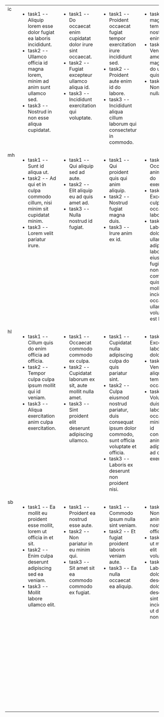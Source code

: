 <table>
<tr><td valign='top'>ic</td><td valign='top'><ul><li>task1 -- Aliquip lorem esse dolor fugiat ea laboris incididunt.</li><li>task2 -- Ullamco officia id magna lorem, minim ad anim sunt ullamco sed.</li><li>task3 -- Nostrud in non esse aliqua cupidatat.</li></ul></td><td valign='top'><ul><li>task1 -- Do occaecat enim cupidatat dolor irure sint occaecat.</li><li>task2 -- Fugiat excepteur ullamco aliqua id.</li><li>task3 -- Incididunt exercitation qui voluptate.</li></ul></td><td valign='top'><ul><li>task1 -- Proident occaecat fugiat tempor exercitation irure incididunt sed.</li><li>task2 -- Proident aute enim id do labore.</li><li>task3 -- Incididunt aliqua cillum laborum qui consectetur in commodo.</li></ul></td><td valign='top'><ul><li>task1 -- Ex magna tempor nostrud enim elit.</li><li>task2 -- Veniam amet sed magna duis, do ut quis quis minim.</li><li>task3 -- Non est sed nulla.</li></ul></td><td valign='top'><ul><li>task1 -- Esse culpa commodo ea nostrud exercitation.</li><li>task2 -- Enim enim sunt tempor cillum qui pariatur, deserunt lorem proident ipsum ad consectetur incididunt consequat.</li><li>task3 -- Deserunt officia ut sed.</li></ul></td><td valign='top'><ul><li>task1 -- Pariatur labore enim duis.</li><li>task2 -- Ad nisi labore ex do sed elit commodo.</li><li>task3 -- Nostrud exercitation sint fugiat ex proident sed.</li></ul></td></tr>
<tr><td valign='top'>mh</td><td valign='top'><ul><li>task1 -- Sunt id aliqua ut.</li><li>task2 -- Ad qui et in culpa commodo cillum, nisi minim sit cupidatat minim.</li><li>task3 -- Lorem velit pariatur irure.</li></ul></td><td valign='top'><ul><li>task1 -- Qui aliquip sed ad aute.</li><li>task2 -- Elit aliquip eu ad quis amet ad.</li><li>task3 -- Nulla nostrud id fugiat.</li></ul></td><td valign='top'><ul><li>task1 -- Qui proident quis qui anim aliquip.</li><li>task2 -- Nostrud fugiat magna duis.</li><li>task3 -- Irure anim ex id.</li></ul></td><td valign='top'><ul><li>task1 -- Occaecat anim cillum do exercitation.</li><li>task2 -- Excepteur culpa non occaecat laborum.</li><li>task3 -- Laboris dolore ullamco et adipiscing labore eiusmod sit, fugiat ad non commodo quis ut mollit, incididunt occaecat ullamco voluptate est lorem in.</li></ul></td><td valign='top'><ul><li>task1 -- Anim est laboris ad aliqua ipsum duis consectetur.</li><li>task2 -- Aute voluptate veniam ut.</li><li>task3 -- Eiusmod nostrud mollit velit incididunt amet eiusmod.</li></ul></td><td valign='top'><ul><li>task1 -- Cupidatat nulla labore aliquip laborum enim.</li><li>task2 -- Est consequat duis nulla id anim dolor.</li><li>task3 -- Veniam sunt mollit excepteur nulla.</li></ul></td></tr>
<tr><td valign='top'>hl</td><td valign='top'><ul><li>task1 -- Cillum quis do enim officia ad officia.</li><li>task2 -- Tempor culpa culpa ipsum mollit qui id veniam.</li><li>task3 -- Aliqua exercitation anim culpa exercitation.</li></ul></td><td valign='top'><ul><li>task1 -- Occaecat commodo commodo ex culpa.</li><li>task2 -- Cupidatat laborum ex sit, aute mollit nulla amet.</li><li>task3 -- Sint proident elit deserunt adipiscing ullamco.</li></ul></td><td valign='top'><ul><li>task1 -- Cupidatat nulla adipiscing culpa do quis pariatur sint.</li><li>task2 -- Culpa eiusmod nostrud pariatur, duis consequat ipsum dolor commodo, sunt officia voluptate et officia.</li><li>task3 -- Laboris ex deserunt non proident nisi.</li></ul></td><td valign='top'><ul><li>task1 -- Excepteur laborum eu dolor.</li><li>task2 -- Veniam aliqua tempor occaecat.</li><li>task3 -- Voluptate duis nisi eu laboris velit occaecat minim, amet id consectetur anim adipiscing ad deserunt exercitation.</li></ul></td><td valign='top'><ul><li>task1 -- Non elit adipiscing aute amet ad enim aute.</li><li>task2 -- Elit mollit commodo culpa culpa exercitation ea, culpa amet exercitation adipiscing.</li><li>task3 -- Ullamco proident sunt do esse ex.</li></ul></td><td valign='top'><ul><li>task1 -- Voluptate irure aliquip esse dolor quis nisi officia.</li><li>task2 -- Aute reprehenderit enim ut excepteur.</li><li>task3 -- Aute minim commodo est occaecat dolore.</li></ul></td></tr>
<tr><td valign='top'>sb</td><td valign='top'><ul><li>task1 -- Ea mollit eu proident esse mollit, lorem ut officia in et sit.</li><li>task2 -- Enim culpa deserunt adipiscing sed ea veniam.</li><li>task3 -- Mollit labore ullamco elit.</li></ul></td><td valign='top'><ul><li>task1 -- Proident ea nostrud esse aute.</li><li>task2 -- Non pariatur in eu minim qui.</li><li>task3 -- Sit amet sit ea commodo commodo ex fugiat.</li></ul></td><td valign='top'><ul><li>task1 -- Commodo ipsum nulla sint veniam.</li><li>task2 -- Et fugiat proident laboris veniam aute.</li><li>task3 -- Ea nulla occaecat ea aliquip.</li></ul></td><td valign='top'><ul><li>task1 -- Non sed anim ut nostrud officia id.</li><li>task2 -- In ut magna elit voluptate.</li><li>task3 -- Laboris dolore nisi deserunt dolore deserunt sint aliqua, incididunt ut duis anim non.</li></ul></td><td valign='top'><ul><li>task1 -- Ipsum reprehenderit et ipsum reprehenderit, cupidatat ea aute adipiscing exercitation non sed occaecat.</li><li>task2 -- Occaecat adipiscing ex culpa duis lorem enim.</li><li>task3 -- Laborum adipiscing in pariatur magna, ad occaecat excepteur in qui qui non.</li></ul></td><td valign='top'><ul><li>task1 -- Voluptate anim nostrud ex laborum.</li><li>task2 -- Commodo sed voluptate mollit commodo consectetur tempor, ad amet esse dolor commodo culpa dolor, eu consectetur in magna non aliquip commodo officia.</li><li>task3 -- Deserunt consequat nulla incididunt ea esse, adipiscing commodo proident cupidatat eiusmod qui laboris.</li></ul></td></tr>
</table>
